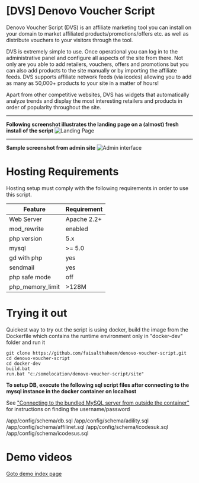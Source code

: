 # [DVS] Denovo Voucher Script
Denovo Voucher Script (DVS) is an affiliate marketing tool you can install on your domain to market affiliated products/promotions/offers etc. as well as distribute vouchers to your visitors through the tool.

DVS is extremely simple to use. Once operational you can log in to the administrative panel and configure all aspects of the site from there. Not only are you able to add retailers, vouchers, offers and promotions but you can also add products to the site manually or by importing the affiliate feeds. DVS supports affiliate network feeds (via icodes) allowing you to add as many as 50,000+ products to your site in a matter of hours!

Apart from other competitive websites, DVS has widgets that automatically analyze trends and display the most interesting retailers and products in order of popularity throughout the site.


----------
**Following screenshot illustrates the landing page on a (almost) fresh install of the script**
![Landing Page](https://rawgit.com/faisalthaheem/denovo-voucher-script/master/docs/home-page.png)


----------
**Sample screenshot from admin site**
![Admin interface](https://rawgit.com/faisalthaheem/denovo-voucher-script/master/docs/bo.codes.png)

# Hosting Requirements

Hosting setup must comply with the following requirements in order to use this script.

Feature|Requirement
-------|-----------
Web Server|Apache 2.2+
mod_rewrite|enabled
php version | 5.x
mysql | &gt;= 5.0
gd with php|yes
sendmail|yes
php safe mode|off
php_memory_limit| &gt;128M

# Trying it out
Quickest way to try out the script is using docker, build the image from the Dockerfile which contains the runtime environment only in "docker-dev" folder and run it

    git clone https://github.com/faisalthaheem/denovo-voucher-script.git
    cd denovo-voucher-script
    cd docker-dev
    build.bat
    run.bat "c:/somelocation/denovo-voucher-script/site"

**To setup DB, execute the following sql script files after connecting to the mysql instance in the docker container on localhost**

See ["Connecting to the bundled MySQL server from outside the container"](https://hub.docker.com/r/peterwilli/lamp-with-php5/) for instructions on finding the username/password

/app/config/schema/db.sql
/app/config/schema/adility.sql
/app/config/schema/affilinet.sql
/app/config/schema/icodesuk.sql
/app/config/schema/icodesus.sql


# Demo videos
[Goto demo index page](https://github.com/faisalthaheem/denovo-voucher-script/wiki/Demo-Video-Index)
